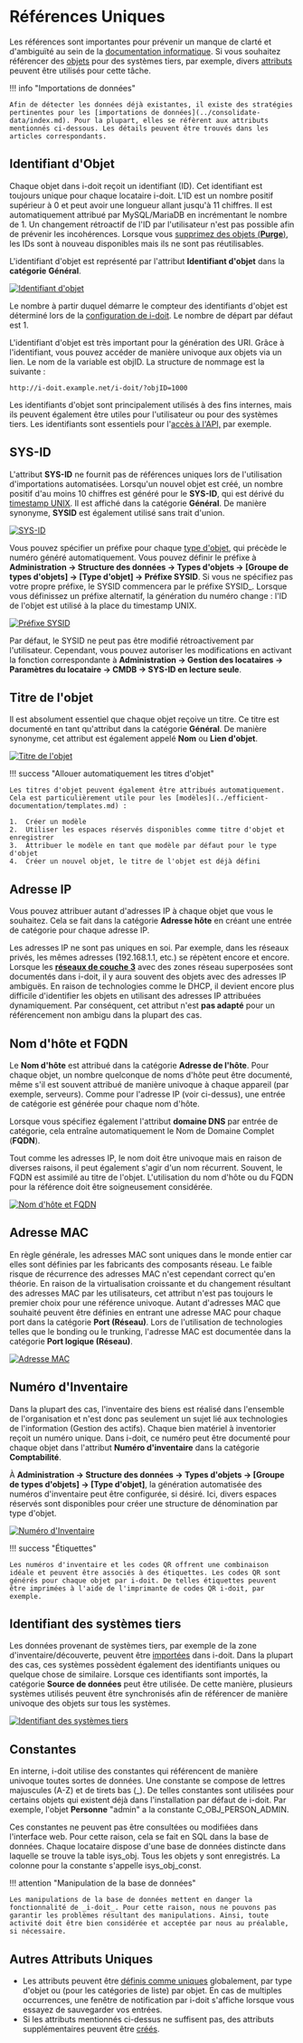 # Références Uniques 

Les références sont importantes pour prévenir un manque de clarté et d'ambiguïté au sein de la [documentation informatique](../glossary.md). Si vous souhaitez référencer des [objets](structure-of-the-it-documentation.md) pour des systèmes tiers, par exemple, divers [attributs](../glossary.md) peuvent être utilisés pour cette tâche.

!!! info "Importations de données"

    Afin de détecter les données déjà existantes, il existe des stratégies pertinentes pour les [importations de données](../consolidate-data/index.md). Pour la plupart, elles se réfèrent aux attributs mentionnés ci-dessous. Les détails peuvent être trouvés dans les articles correspondants.

## Identifiant d'Objet 

Chaque objet dans i-doit reçoit un identifiant (ID). Cet identifiant est toujours unique pour chaque locataire i-doit. L'ID est un nombre positif supérieur à 0 et peut avoir une longueur allant jusqu'à 11 chiffres. Il est automatiquement attribué par MySQL/MariaDB en incrémentant le nombre de 1. Un changement rétroactif de l'ID par l'utilisateur n'est pas possible afin de prévenir les incohérences. Lorsque vous [supprimez des objets (**Purge**)](./life-and-documentation-cycle.md), les IDs sont à nouveau disponibles mais ils ne sont pas réutilisables.

L'identifiant d'objet est représenté par l'attribut **Identifiant d'objet** dans la **catégorie** **Général**.

[![Identifiant d'objet](../assets/images/en/basics/unique-references/1-ur.png)](../assets/images/en/basics/unique-references/1-ur.png)

Le nombre à partir duquel démarre le compteur des identifiants d'objet est déterminé lors de la [configuration de i-doit](../installation/manual-installation/setup.md). Le nombre de départ par défaut est 1.

L'identifiant d'objet est très important pour la génération des URI. Grâce à l'identifiant, vous pouvez accéder de manière univoque aux objets via un lien. Le nom de la variable est objID. La structure de nommage est la suivante :

    http://i-doit.example.net/i-doit/?objID=1000

Les identifiants d'objet sont principalement utilisés à des fins internes, mais ils peuvent également être utiles pour l'utilisateur ou pour des systèmes tiers. Les identifiants sont essentiels pour l'[accès à l'API,](../i-doit-pro-add-ons/api/index.md) par exemple.

## SYS-ID

L'attribut **SYS-ID** ne fournit pas de références uniques lors de l'utilisation d'importations automatisées. Lorsqu'un nouvel objet est créé, un nombre positif d'au moins 10 chiffres est généré pour le **SYS-ID**, qui est dérivé du [timestamp UNIX](https://de.wikipedia.org/wiki/Unixzeit). Il est affiché dans la catégorie **Général**. De manière synonyme, **SYSID** est également utilisé sans trait d'union.


[![SYS-ID](../assets/images/en/basics/unique-references/2-ur.png)](../assets/images/en/basics/unique-references/2-ur.png)

Vous pouvez spécifier un préfixe pour chaque [type d'objet](structure-of-the-it-documentation.md), qui précède le numéro généré automatiquement. Vous pouvez définir le préfixe à **Administration → Structure des données → Types d'objets → [Groupe de types d'objets] → [Type d'objet] → Préfixe SYSID**. Si vous ne spécifiez pas votre propre préfixe, le SYSID commencera par le préfixe SYSID_. Lorsque vous définissez un préfixe alternatif, la génération du numéro change : l'ID de l'objet est utilisé à la place du timestamp UNIX.

[![Préfixe SYSID](../assets/images/en/basics/unique-references/3-ur.png)](../assets/images/en/basics/unique-references/3-ur.png)

Par défaut, le SYSID ne peut pas être modifié rétroactivement par l'utilisateur. Cependant, vous pouvez autoriser les modifications en activant la fonction correspondante à **Administration → Gestion des locataires → Paramètres du locataire → CMDB → SYS-ID en lecture seule**.

## Titre de l'objet

Il est absolument essentiel que chaque objet reçoive un titre. Ce titre est documenté en tant qu'attribut dans la catégorie **Général**. De manière synonyme, cet attribut est également appelé **Nom** ou **Lien d'objet**. 



[![Titre de l'objet](../assets/images/en/basics/unique-references/4-ur.png)](../assets/images/en/basics/unique-references/4-ur.png)

!!! success "Allouer automatiquement les titres d'objet"

    Les titres d'objet peuvent également être attribués automatiquement. Cela est particulièrement utile pour les [modèles](../efficient-documentation/templates.md) :

    1.  Créer un modèle
    2.  Utiliser les espaces réservés disponibles comme titre d'objet et enregistrer
    3.  Attribuer le modèle en tant que modèle par défaut pour le type d'objet
    4.  Créer un nouvel objet, le titre de l'objet est déjà défini

## Adresse IP

Vous pouvez attribuer autant d'adresses IP à chaque objet que vous le souhaitez. Cela se fait dans la catégorie **Adresse hôte** en créant une entrée de catégorie pour chaque adresse IP.

Les adresses IP ne sont pas uniques en soi. Par exemple, dans les réseaux privés, les mêmes adresses (192.168.1.1, etc.) se répètent encore et encore. Lorsque les **[réseaux de couche 3](../use-cases/ip-adress-management.md)** avec des zones réseau superposées sont documentés dans i-doit, il y aura souvent des objets avec des adresses IP ambiguës. En raison de technologies comme le DHCP, il devient encore plus difficile d'identifier les objets en utilisant des adresses IP attribuées dynamiquement. Par conséquent, cet attribut n'est **pas adapté** pour un référencement non ambigu dans la plupart des cas.

## Nom d'hôte et FQDN

Le **Nom d'hôte** est attribué dans la catégorie **Adresse de l'hôte**. Pour chaque objet, un nombre quelconque de noms d'hôte peut être documenté, même s'il est souvent attribué de manière univoque à chaque appareil (par exemple, serveurs). Comme pour l'adresse IP (voir ci-dessus), une entrée de catégorie est générée pour chaque nom d'hôte.

Lorsque vous spécifiez également l'attribut **domaine DNS** par entrée de catégorie, cela entraîne automatiquement le Nom de Domaine Complet (**FQDN**).

Tout comme les adresses IP, le nom doit être univoque mais en raison de diverses raisons, il peut également s'agir d'un nom récurrent. Souvent, le FQDN est assimilé au titre de l'objet. L'utilisation du nom d'hôte ou du FQDN pour la référence doit être soigneusement considérée.

[![Nom d'hôte et FQDN](../assets/images/en/basics/unique-references/5-ur.png)](../assets/images/en/basics/unique-references/5-ur.png)

## Adresse MAC

En règle générale, les adresses MAC sont uniques dans le monde entier car elles sont définies par les fabricants des composants réseau. Le faible risque de récurrence des adresses MAC n'est cependant correct qu'en théorie. En raison de la virtualisation croissante et du changement résultant des adresses MAC par les utilisateurs, cet attribut n'est pas toujours le premier choix pour une référence univoque. Autant d'adresses MAC que souhaité peuvent être définies en entrant une adresse MAC pour chaque port dans la catégorie **Port (Réseau)**. Lors de l'utilisation de technologies telles que le bonding ou le trunking, l'adresse MAC est documentée dans la catégorie **Port logique (Réseau)**.

[![Adresse MAC](../assets/images/en/basics/unique-references/6-ur.png)](../assets/images/en/basics/unique-references/6-ur.png)

## Numéro d'Inventaire

Dans la plupart des cas, l'inventaire des biens est réalisé dans l'ensemble de l'organisation et n'est donc pas seulement un sujet lié aux technologies de l'information (Gestion des actifs). Chaque bien matériel à inventorier reçoit un numéro unique. Dans i-doit, ce numéro peut être documenté pour chaque objet dans l'attribut **Numéro d'inventaire** dans la catégorie **Comptabilité**.

À **Administration → Structure des données → Types d'objets → [Groupe de types d'objets] → [Type d'objet]**, la génération automatisée des numéros d'inventaire peut être configurée, si désiré. Ici, divers espaces réservés sont disponibles pour créer une structure de dénomination par type d'objet.

[![Numéro d'Inventaire](../assets/images/en/basics/unique-references/7-ur.png)](../assets/images/en/basics/unique-references/7-ur.png)

!!! success "Étiquettes"

    Les numéros d'inventaire et les codes QR offrent une combinaison idéale et peuvent être associés à des étiquettes. Les codes QR sont générés pour chaque objet par i-doit. De telles étiquettes peuvent être imprimées à l'aide de l'imprimante de codes QR i-doit, par exemple.

## Identifiant des systèmes tiers 

Les données provenant de systèmes tiers, par exemple de la zone d'inventaire/découverte, peuvent être [importées](../consolidate-data/index.md) dans i-doit. Dans la plupart des cas, ces systèmes possèdent également des identifiants uniques ou quelque chose de similaire. Lorsque ces identifiants sont importés, la catégorie **Source de données** peut être utilisée. De cette manière, plusieurs systèmes utilisés peuvent être synchronisés afin de référencer de manière univoque des objets sur tous les systèmes.

[![Identifiant des systèmes tiers](../assets/images/en/basics/unique-references/8-ur.png)](../assets/images/en/basics/unique-references/8-ur.png)

## Constantes 

En interne, i-doit utilise des constantes qui référencent de manière univoque toutes sortes de données. Une constante se compose de lettres majuscules (A-Z) et de tirets bas (\_). De telles constantes sont utilisées pour certains objets qui existent déjà dans l'installation par défaut de i-doit. Par exemple, l'objet **Personne** "admin" a la constante C_OBJ_PERSON_ADMIN.

Ces constantes ne peuvent pas être consultées ou modifiées dans l'interface web. Pour cette raison, cela se fait en SQL dans la base de données. Chaque locataire dispose d'une base de données distincte dans laquelle se trouve la table isys_obj. Tous les objets y sont enregistrés. La colonne pour la constante s'appelle isys_obj_const.

!!! attention "Manipulation de la base de données"

    Les manipulations de la base de données mettent en danger la fonctionnalité de _i-doit_. Pour cette raison, nous ne pouvons pas garantir les problèmes résultant des manipulations. Ainsi, toute activité doit être bien considérée et acceptée par nous au préalable, si nécessaire.

## Autres Attributs Uniques

-   Les attributs peuvent être [définis comme uniques](../efficient-documentation/validation-and-mandatory-fields.md) globalement, par type d'objet ou (pour les catégories de liste) par objet. En cas de multiples occurrences, une fenêtre de notification par i-doit s'affiche lorsque vous essayez de sauvegarder vos entrées.
-   Si les attributs mentionnés ci-dessus ne suffisent pas, des attributs supplémentaires peuvent être [créés](./custom-categories.md).
